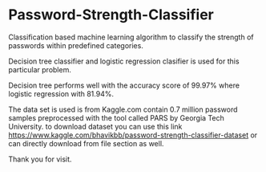 # Password-Strength-Classifier
Classification based machine learning algorithm to classify the strength of passwords within predefined categories. 

Decision tree classifier and logistic regression clasifier is used for this particular problem.

Decision tree performs well with the accuracy score of 99.97% where logistic regression with 81.94%.

The data set is used is from Kaggle.com contain 0.7 million password samples preprocessed with the tool called PARS by Georgia Tech University.
to download dataset you can use this link https://www.kaggle.com/bhavikbb/password-strength-classifier-dataset or can directly download from file section as well.

Thank you for visit.
